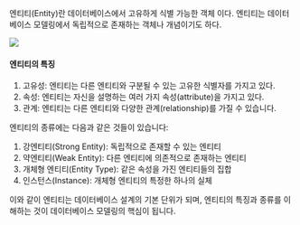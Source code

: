 엔티티(Entity)란 데이터베이스에서 고유하게 식별 가능한 객체 이다. 엔티티는 데이터베이스 모델링에서 독립적으로 존재하는 객체나 개념이기도 하다.

![](https://i.imgur.com/5EHqHsX.png)

#### 엔티티의 특징

1. 고유성: 엔티티는 다른 엔티티와 구분될 수 있는 고유한 식별자를 가지고 있다.
2. 속성: 엔티티는 자신을 설명하는 여러 가지 속성(attribute)을 가지고 있다.
3. 관계: 엔티티는 다른 엔티티와 다양한 관계(relationship)를 가질 수 있습니다.

엔티티의 종류에는 다음과 같은 것들이 있습니다:

1. 강엔티티(Strong Entity): 독립적으로 존재할 수 있는 엔티티
2. 약엔티티(Weak Entity): 다른 엔티티에 의존적으로 존재하는 엔티티
3. 개체형 엔티티(Entity Type): 같은 속성을 가진 엔티티들의 집합
4. 인스턴스(Instance): 개체형 엔티티의 특정한 하나의 실체

이와 같이 엔티티는 데이터베이스 설계의 기본 단위가 되며, 엔티티의 특징과 종류를 이해하는 것이 데이터베이스 모델링의 핵심이 됩니다.